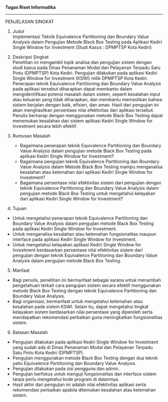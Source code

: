 **Tugas Riset Informatika** <hr>

PENJELASAN SINGKAT

1. Judul <br>
   Implementasi Teknik Equivalence Partitioning dan Boundary Value Analysis dalam Pengujian Metode Black Box Testing pada Aplikasi Kediri Single Window for Investment (Studi Kasus : DPMPTSP Kota Kediri)

2. Deskripsi Singkat <br>
Penelitian ini mengambil topik analisa dan pengujian sistem dengan studi kasus pada Dinas Penanaman Modal dan Pelayanan Terpadu Satu Pintu (DPMPTSP) Kota Kediri. Pengujian dilakukan pada aplikasi Kediri Single Window for Investment (KSWI) milik DPMPTSP Kota Kediri. Penerapan teknik Equivalence Partitioning dan Boundary Value Analysis pada aplikasi tersebut diharapkan dapat membantu dalam mengidentifikasi potensi masalah dalam sistem, seperti kesalahan input atau keluaran yang tidak diharapkan, dan membantu memastikan bahwa sistem berjalan dengan baik, efisien, dan aman. Hasil dari pengujian ini akan menghasilkan persentase nilai efektivitas dari aplikasi tersebut. Penulis berharap dengan menggunakan metode Black Box Testing dapat menemukan kesalahan dari sistem aplikasi Kediri Single Window for Investment secara lebih efektif.

3. Rumusan Masalah <br>
   - Bagaimana penerapan teknik Equivalence Partitioning dan Boundary Value Analysis dalam pengujian metode Black Box Testing pada aplikasi Kediri Single Window for Investment?
   - Bagaimana pengujian teknik Equivalence Partitioning dan Boundary Value Analysis dalam Metode Black Box Testing mampu menganalisa kesalahan atau kelemahan dari aplikasi Kediri Single Window for Investment?
   - Bagaimana persentase nilai efektivitas sistem dari pengujian dengan teknik Equivalence Partitioning dan Boundary Value Analysis dalam pengujian metode Black Box Testing untuk mengetahui kelayakan dari aplikasi Kediri Single Window for Investment?

4. Tujuan <br>
  - Untuk mengetahui penerapan teknik Equivalence Partitioning dan Boundary Value Analysis dalam pengujian metode Black Box Testing pada aplikasi Kediri Single Window for Investment.
  - Untuk menganalisa kesalahan atau kelemahan fungsionalitas maupun interface pada aplikasi Kediri Single Window for Investment.
  - Untuk mengetahui kelayakan aplikasi Kediri Single Window for Investment berdasarkan persentase nilai efektivitas sistem dari pengujian dengan teknik Equivalence Partitioning dan Boundary Value Analysis dalam pengujian metode Black Box Testing.

5. Manfaat <br>
- Bagi penulis, penelitian ini bermanfaat sebagai sarana untuk menambah pengetahuan terkait cara pengujian sistem secara efektif menggunakan metode Black Box Testing dengan teknik Equivalence Partitioning dan Boundary Value Analysis.
- Bagi organisasi, bermanfaat untuk mengetahui kelemahan atau kesalahan pada sistem KSWI. Selain itu, dapat mengetahui tingkat kelayakan sistem berdasarkan nilai persentase yang diperoleh serta mendapatkan rekomendasi perbaikan guna meningkatkan fungsionalitas sistem.

6. Batasan Masalah
- Pengujian dilakukan pada aplikasi Kediri Single Window for Investment yang sudah ada di Dinas Penanaman Modal dan Pelayanan Terpadu Satu Pintu Kota Kediri (DPMPTSP).
- Pengujian menggunakan metode Black Box Testing dengan dua teknik yaitu Equivalence Partitioning dan Boundary Value Analysis.
- Pengujian dilakukan pada sisi pengguna dan admin.
- Pengujian berfokus untuk menguji fungsionalitas dan interface sistem tanpa perlu mengetahui kode program di dalamnya.
- Hasil akhir dari pengujian ini adalah nilai efektivitas aplikasi serta rekomendasi perbaikan apabila ditemukan kesalahan atau kelemahan sistem.
